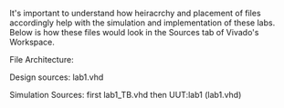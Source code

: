 It's important to understand how heiracrchy and placement of files accordingly help with the simulation and 
implementation of these labs. Below is how these files would look in the Sources tab of Vivado's Workspace.

File Architecture:

Design sources:
	lab1.vhd

Simulation Sources:
	first lab1_TB.vhd
		then UUT:lab1 (lab1.vhd)

